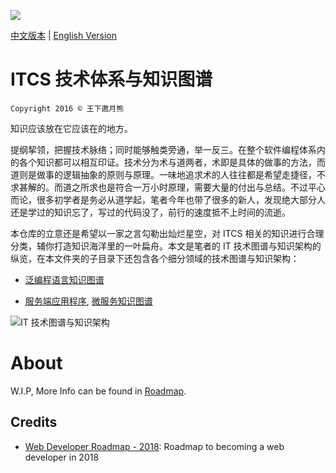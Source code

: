 ![](https://parg.co/Uhb)

[中文版本](README.md) | [English Version](./README-en.md)

# ITCS 技术体系与知识图谱

`Copyright 2016 © 王下邀月熊`

知识应该放在它应该在的地方。

提纲挈领，把握技术脉络；同时能够触类旁通，举一反三。在整个软件编程体系内的各个知识都可以相互印证。技术分为术与道两者，术即是具体的做事的方法，而道则是做事的逻辑抽象的原则与原理。一味地追求术的人往往都是希望走捷径，不求甚解的。而道之所求也是符合一万小时原理，需要大量的付出与总结。不过平心而论，很多初学者是务必从道学起，笔者今年也带了很多的新人，发现绝大部分人还是学过的知识忘了，写过的代码没了，前行的速度抵不上时间的流逝。

本仓库的立意还是希望以一家之言勾勒出灿烂星空，对 ITCS 相关的知识进行合理分类，辅你打造知识海洋里的一叶扁舟。本文是笔者的 IT 技术图谱与知识架构的纵览，在本文件夹的子目录下还包含各个细分领域的技术图谱与知识架构：

* [泛编程语言知识图谱](./ServerSideApplication/ServerSideApplication-MindMap.md)

- [服务端应用程序](./ServerSideApplication/ServerSideApplication-MindMap.md), [微服务知识图谱](./ServerSideApplication/ServerSideApplication-MindMap.md#微服务)

![IT 技术图谱与知识架构](https://parg.co/UZ1)

# About

W.I.P, More Info can be found in [Roadmap](./Roadmap.md).

## Credits

* [Web Developer Roadmap - 2018](https://github.com/kamranahmedse/developer-roadmap): Roadmap to becoming a web developer in 2018
